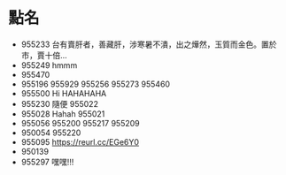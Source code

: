 # 點名

* 955233 台有賣肝者，善藏肝，涉寒暑不潰，出之燁然，玉質而金色。置於市，賈十倍... 
* 955249 hmmm
* 955470
* 955196
955929
955256
955273
955460
* 955500 Hi HAHAHAHA
* 955230 隨便
955022
* 955028 Hahah
955021
* 955056 
955200
955217
955209
* 950054
955220
* 955095 https://reurl.cc/EGe6Y0
* 950139 
* 955297 嘿嘿!!!
